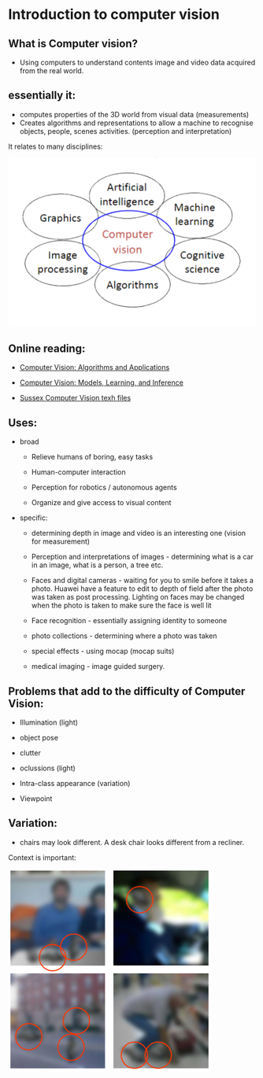 # Introduction to computer vision

## What is Computer vision?
* Using computers to understand contents image and video data acquired from the real world.

## essentially it:
* computes properties of the 3D world from visual data (measurements)
* Creates algorithms and representations to allow a machine to recognise objects, people, scenes activities. (perception and interpretation)

It relates to many disciplines:

![diagram](./pictures/related_disciplines.PNG "Relating disciplines")

## Online reading:

* [Computer Vision:  Algorithms and Applications](http://szeliski.org/Book/drafts/SzeliskiBook_20100903_draft.pdf "Richard Szeliski.  Computer Vision:  Algorithms and Applications.  Springer.  2010")

* [Computer Vision:  Models, Learning, and Inference](http://web4.cs.ucl.ac.uk/staff/s.prince/book/book.pdf "Simon J. D. Prince.  Computer Vision:  Models, Learning, and Inference.  Cambridge University Press.  2012")

* [Sussex Computer Vision texh files](http://users.sussex.ac.uk/~davidy/teachvision/vision0.html "David Young")


## Uses:
* broad

    * Relieve humans of boring, easy tasks

    * Human-computer interaction

    * Perception for robotics / autonomous agents

    * Organize and give access to visual content

* specific:
    * determining depth in image and video is an interesting one (vision for measurement)

    * Perception and interpretations of images - determining what is a car in an image, what is a person, a tree etc.

    * Faces and digital cameras - waiting for you to smile before it takes a photo. 
    Huawei have a feature to edit to depth of field after the photo was taken as post processing.
    Lighting on faces may be changed when the photo is taken to make sure the face is well lit

    * Face recognition - essentially assigning identity to someone

    * photo collections - determining where a photo was taken

    * special effects - using mocap (mocap suits)

    * medical imaging - image guided surgery.

## Problems that add to the difficulty of Computer Vision:

* Illumination (light)

* object pose

* clutter

* oclussions (light)

* Intra-class appearance (variation)

* Viewpoint

## Variation:
* chairs may look different. A desk chair looks different from a recliner.

Context is important:

![Picture](./pictures/reason_for_context.PNG "Circled images identical without context")


